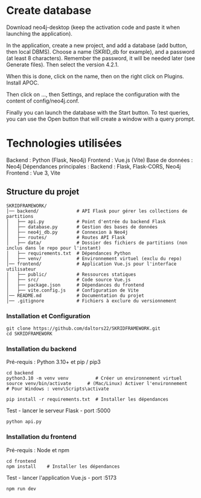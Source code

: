 # Create database

Download neo4j-desktop (keep the activation code and paste it when launching the application).

In the application, create a new project, and add a database (add button, then local DBMS). Choose a name (SKRID_db for example), and a password (at least 8 characters). Remember the password, it will be needed later (see Generate files). Then select the version 4.2.1.

When this is done, click on the name, then on the right click on Plugins. Install APOC.

Then click on ..., then Settings, and replace the configuration with the content of config/neo4j.conf.

Finally you can launch the database with the Start button. To test queries, you can use the Open button that will create a window with a query prompt.

# Technologies utilisées

Backend : Python (Flask, Neo4j)
Frontend : Vue.js (Vite)
Base de données : Neo4j
Dépendances principales :
Backend : Flask, Flask-CORS, Neo4j
Frontend : Vue 3, Vite

## Structure du projet

```
SKRIDFRAMEWORK/
│── backend/              # API Flask pour gérer les collections de partitions
│   ├── api.py            # Point d'entrée du backend Flask
│   ├── database.py       # Gestion des bases de données
│   ├── neo4j_db.py       # Connexion à Neo4j
│   ├── routes/           # Routes API Flask
│   ├── data/             # Dossier des fichiers de partitions (non inclus dans le repo pour l'instant)
│   ├── requirements.txt  # Dépendances Python
│   ├── venv/             # Environnement virtuel (exclu du repo)
│── frontend/             # Application Vue.js pour l'interface utilisateur
│   ├── public/           # Ressources statiques
│   ├── src/              # Code source Vue.js
│   ├── package.json      # Dépendances du frontend
│   ├── vite.config.js    # Configuration de Vite
│── README.md             # Documentation du projet
│── .gitignore            # Fichiers à exclure du versionnement
```

### Installation et Configuration

```
git clone https://github.com/daltors22/SKRIDFRAMEWORK.git
cd SKRIDFRAMEWORK
```

### Installation du backend
Pré-requis : Python 3.10+ et pip / pip3

```
cd backend
python3.10 -m venv venv          # Créer un environnement virtuel
source venv/bin/activate      # (Mac/Linux) Activer l'environnement
# Pour Windows : venv\Scripts\activate

pip install -r requirements.txt  # Installer les dépendances
```

Test - lancer le serveur Flask - port :5000

```
python api.py
```

### Installation du frontend
Pré-requis : Node et npm

```
cd frontend
npm install    # Installer les dépendances
```
Test - lancer l'application Vue.js - port :5173

```
npm run dev
```